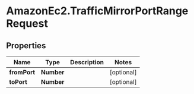 # AmazonEc2.TrafficMirrorPortRangeRequest

## Properties

Name | Type | Description | Notes
------------ | ------------- | ------------- | -------------
**fromPort** | **Number** |  | [optional] 
**toPort** | **Number** |  | [optional] 


